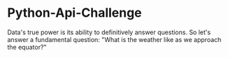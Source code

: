 # Python-Api-Challenge

Data's true power is its ability to definitively answer questions. So let's answer a fundamental question: "What is the weather like as we approach the equator?"
